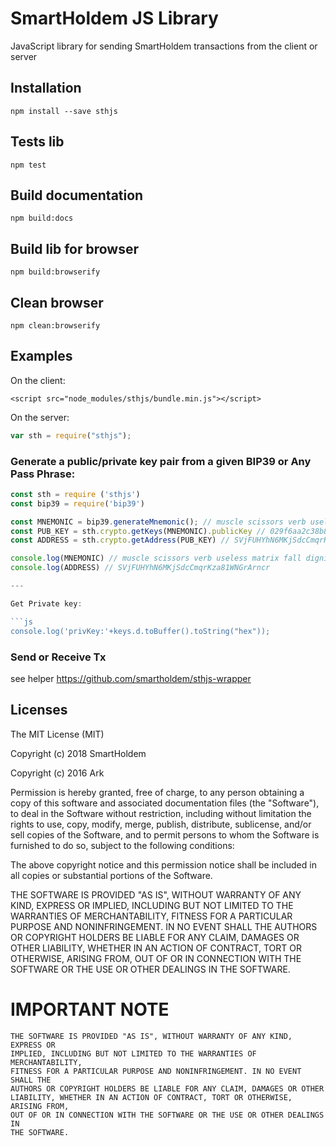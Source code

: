 # SmartHoldem JS Library

JavaScript library for sending SmartHoldem transactions from the client or server

## Installation

```shell
npm install --save sthjs
```

## Tests lib

```
npm test
```

## Build documentation

```
npm build:docs
```

## Build lib for browser

```
npm build:browserify
```

## Clean browser

```
npm clean:browserify
```

## Examples

On the client:

```
<script src="node_modules/sthjs/bundle.min.js"></script>
```

On the server:

```js
var sth = require("sthjs");
```


### Generate a public/private key pair from a given BIP39 or Any Pass Phrase:

```js
const sth = require ('sthjs')
const bip39 = require('bip39')

const MNEMONIC = bip39.generateMnemonic(); // muscle scissors verb useless matrix fall dignity luxury head hurdle unaware mistake
const PUB_KEY = sth.crypto.getKeys(MNEMONIC).publicKey // 029f6aa2c38b8bfc8882ea71008a7a9c204d228fceac2de1299d9f192b33c95cbc
const ADDRESS = sth.crypto.getAddress(PUB_KEY) // SVjFUHYhN6MKjSdcCmqrKza81WNGrArncr

console.log(MNEMONIC) // muscle scissors verb useless matrix fall dignity luxury head hurdle unaware mistake
console.log(ADDRESS) // SVjFUHYhN6MKjSdcCmqrKza81WNGrArncr

---

Get Private key:

```js
console.log('privKey:'+keys.d.toBuffer().toString("hex"));
```

### Send or Receive Tx

see helper https://github.com/smartholdem/sthjs-wrapper



## Licenses

The MIT License (MIT)

Copyright (c) 2018 SmartHoldem

Copyright (c) 2016 Ark

Permission is hereby granted, free of charge, to any person obtaining a copy of this software and associated documentation files (the "Software"), to deal in the Software without restriction, including without limitation the rights to use, copy, modify, merge, publish, distribute, sublicense, and/or sell copies of the Software, and to permit persons to whom the Software is furnished to do so, subject to the following conditions:

The above copyright notice and this permission notice shall be included in all copies or substantial portions of the Software.

THE SOFTWARE IS PROVIDED "AS IS", WITHOUT WARRANTY OF ANY KIND, EXPRESS OR IMPLIED, INCLUDING BUT NOT LIMITED TO THE WARRANTIES OF MERCHANTABILITY, FITNESS FOR A PARTICULAR PURPOSE AND NONINFRINGEMENT. IN NO EVENT SHALL THE AUTHORS OR COPYRIGHT HOLDERS BE LIABLE FOR ANY CLAIM, DAMAGES OR OTHER LIABILITY, WHETHER IN AN ACTION OF CONTRACT, TORT OR OTHERWISE, ARISING FROM, OUT OF OR IN CONNECTION WITH THE SOFTWARE OR THE USE OR OTHER DEALINGS IN THE SOFTWARE.


# IMPORTANT NOTE

    THE SOFTWARE IS PROVIDED "AS IS", WITHOUT WARRANTY OF ANY KIND, EXPRESS OR
    IMPLIED, INCLUDING BUT NOT LIMITED TO THE WARRANTIES OF MERCHANTABILITY,
    FITNESS FOR A PARTICULAR PURPOSE AND NONINFRINGEMENT. IN NO EVENT SHALL THE
    AUTHORS OR COPYRIGHT HOLDERS BE LIABLE FOR ANY CLAIM, DAMAGES OR OTHER
    LIABILITY, WHETHER IN AN ACTION OF CONTRACT, TORT OR OTHERWISE, ARISING FROM,
    OUT OF OR IN CONNECTION WITH THE SOFTWARE OR THE USE OR OTHER DEALINGS IN
    THE SOFTWARE.


